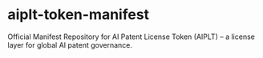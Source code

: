 # aiplt-token-manifest
Official Manifest Repository for AI Patent License Token (AIPLT) – a license layer for global AI patent governance.
